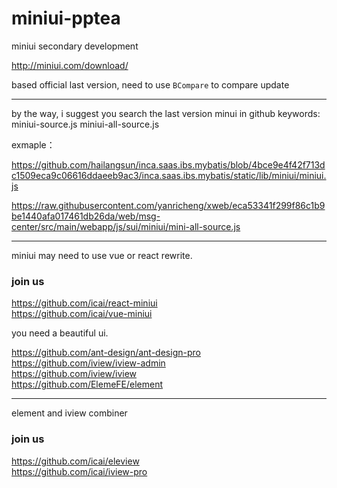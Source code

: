 # miniui-pptea


miniui secondary development



http://miniui.com/download/


based official last version, need to use `BCompare` to compare update


------

by the way, i suggest you search the last version minui in github
keywords: miniui-source.js   miniui-all-source.js

exmaple：

https://github.com/hailangsun/inca.saas.ibs.mybatis/blob/4bce9e4f42f713dc1509eca9c06616ddaeeb9ac3/inca.saas.ibs.mybatis/static/lib/miniui/miniui.js

https://raw.githubusercontent.com/yanricheng/xweb/eca53341f299f86c1b9be1440afa017461db26da/web/msg-center/src/main/webapp/js/sui/miniui/mini-all-source.js



---



miniui may need to use vue or react rewrite.

### join us
https://github.com/icai/react-miniui   
https://github.com/icai/vue-miniui


you need a beautiful ui.


https://github.com/ant-design/ant-design-pro   
https://github.com/iview/iview-admin   
https://github.com/iview/iview   
https://github.com/ElemeFE/element   

----

element and iview combiner

###  join us

https://github.com/icai/eleview   
https://github.com/icai/iview-pro   










